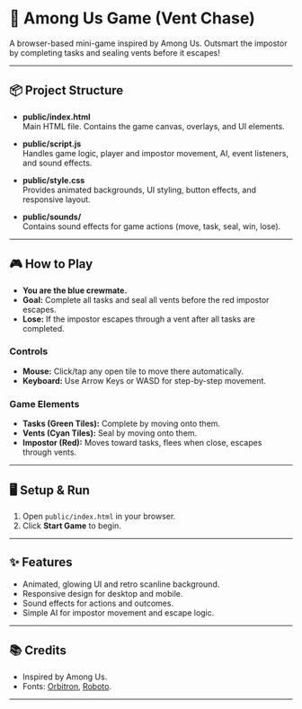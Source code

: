 # 🚀 Among Us Game (Vent Chase)

A browser-based mini-game inspired by Among Us. Outsmart the impostor by completing tasks and sealing vents before it escapes!

---

## 📦 Project Structure

- **public/index.html**  
  Main HTML file. Contains the game canvas, overlays, and UI elements.

- **public/script.js**  
  Handles game logic, player and impostor movement, AI, event listeners, and sound effects.

- **public/style.css**  
  Provides animated backgrounds, UI styling, button effects, and responsive layout.

- **public/sounds/**  
  Contains sound effects for game actions (move, task, seal, win, lose).

---

## 🎮 How to Play

- **You are the blue crewmate.**
- **Goal:** Complete all tasks and seal all vents before the red impostor escapes.
- **Lose:** If the impostor escapes through a vent after all tasks are completed.

### Controls

- **Mouse:** Click/tap any open tile to move there automatically.
- **Keyboard:** Use Arrow Keys or WASD for step-by-step movement.

### Game Elements

- **Tasks (Green Tiles):** Complete by moving onto them.
- **Vents (Cyan Tiles):** Seal by moving onto them.
- **Impostor (Red):** Moves toward tasks, flees when close, escapes through vents.

---

## 🖥️ Setup & Run

1. Open `public/index.html` in your browser.
2. Click **Start Game** to begin.

---

## ✨ Features

- Animated, glowing UI and retro scanline background.
- Responsive design for desktop and mobile.
- Sound effects for actions and outcomes.
- Simple AI for impostor movement and escape logic.

---

## 📚 Credits

- Inspired by Among Us.
- Fonts: [Orbitron](https://fonts.google.com/specimen/Orbitron), [Roboto](https://fonts.google.com/specimen/Roboto).

---
